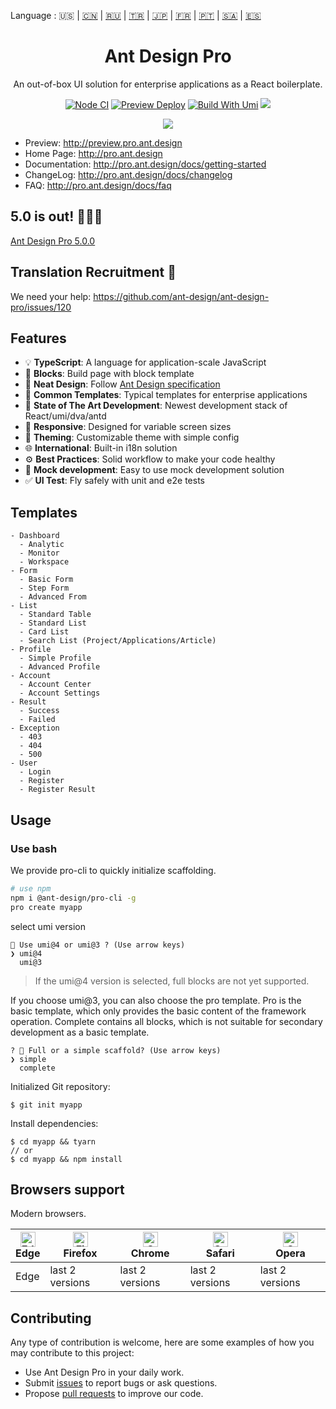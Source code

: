 Language : 🇺🇸 | [🇨🇳](./README.zh-CN.md) | [🇷🇺](./README.ru-RU.md) | [🇹🇷](./README.tr-TR.md) | [🇯🇵](./README.ja-JP.md) | [🇫🇷](./README.fr-FR.md) | [🇵🇹](./README.pt-BR.md) | [🇸🇦](./README.ar-DZ.md) | [🇪🇸](./README.es-ES.md)

<h1 align="center">Ant Design Pro</h1>

<div align="center">

An out-of-box UI solution for enterprise applications as a React boilerplate.

[![Node CI](https://github.com/ant-design/ant-design-pro/actions/workflows/ci.yml/badge.svg)](https://github.com/ant-design/ant-design-pro/actions/workflows/ci.yml) [![Preview Deploy](https://github.com/ant-design/ant-design-pro/actions/workflows/preview-deploy.yml/badge.svg)](https://github.com/ant-design/ant-design-pro/actions/workflows/preview-deploy.yml) [![Build With Umi](https://img.shields.io/badge/build%20with-umi-028fe4.svg?style=flat-square)](http://umijs.org/) ![](https://badgen.net/badge/icon/Ant%20Design?icon=https://gw.alipayobjects.com/zos/antfincdn/Pp4WPgVDB3/KDpgvguMpGfqaHPjicRK.svg&label)

![](https://github.com/user-attachments/assets/fde29061-3d9a-4397-8ac2-397b0e033ef5)

</div>

- Preview: http://preview.pro.ant.design
- Home Page: http://pro.ant.design
- Documentation: http://pro.ant.design/docs/getting-started
- ChangeLog: http://pro.ant.design/docs/changelog
- FAQ: http://pro.ant.design/docs/faq

## 5.0 is out! 🎉🎉🎉

[Ant Design Pro 5.0.0](https://github.com/ant-design/ant-design-pro/issues/8656)

## Translation Recruitment :loudspeaker:

We need your help: https://github.com/ant-design/ant-design-pro/issues/120

## Features

- :bulb: **TypeScript**: A language for application-scale JavaScript
- :scroll: **Blocks**: Build page with block template
- :gem: **Neat Design**: Follow [Ant Design specification](http://ant.design/)
- :triangular_ruler: **Common Templates**: Typical templates for enterprise applications
- :rocket: **State of The Art Development**: Newest development stack of React/umi/dva/antd
- :iphone: **Responsive**: Designed for variable screen sizes
- :art: **Theming**: Customizable theme with simple config
- :globe_with_meridians: **International**: Built-in i18n solution
- :gear: **Best Practices**: Solid workflow to make your code healthy
- :1234: **Mock development**: Easy to use mock development solution
- :white_check_mark: **UI Test**: Fly safely with unit and e2e tests

## Templates

```
- Dashboard
  - Analytic
  - Monitor
  - Workspace
- Form
  - Basic Form
  - Step Form
  - Advanced From
- List
  - Standard Table
  - Standard List
  - Card List
  - Search List (Project/Applications/Article)
- Profile
  - Simple Profile
  - Advanced Profile
- Account
  - Account Center
  - Account Settings
- Result
  - Success
  - Failed
- Exception
  - 403
  - 404
  - 500
- User
  - Login
  - Register
  - Register Result
```

## Usage

### Use bash

We provide pro-cli to quickly initialize scaffolding.

```bash
# use npm
npm i @ant-design/pro-cli -g
pro create myapp
```

select umi version

```shell
🐂 Use umi@4 or umi@3 ? (Use arrow keys)
❯ umi@4
  umi@3
```

> If the umi@4 version is selected, full blocks are not yet supported.

If you choose umi@3, you can also choose the pro template. Pro is the basic template, which only provides the basic content of the framework operation. Complete contains all blocks, which is not suitable for secondary development as a basic template.

```shell
? 🚀 Full or a simple scaffold? (Use arrow keys)
❯ simple
  complete
```

Initialized Git repository:

```shell
$ git init myapp
```

Install dependencies:

```shell
$ cd myapp && tyarn
// or
$ cd myapp && npm install
```

## Browsers support

Modern browsers.

| [<img src="https://raw.githubusercontent.com/alrra/browser-logos/master/src/edge/edge_48x48.png" alt="Edge" width="24px" height="24px" />](http://godban.github.io/browsers-support-badges/)</br>Edge | [<img src="https://raw.githubusercontent.com/alrra/browser-logos/master/src/firefox/firefox_48x48.png" alt="Firefox" width="24px" height="24px" />](http://godban.github.io/browsers-support-badges/)</br>Firefox | [<img src="https://raw.githubusercontent.com/alrra/browser-logos/master/src/chrome/chrome_48x48.png" alt="Chrome" width="24px" height="24px" />](http://godban.github.io/browsers-support-badges/)</br>Chrome | [<img src="https://raw.githubusercontent.com/alrra/browser-logos/master/src/safari/safari_48x48.png" alt="Safari" width="24px" height="24px" />](http://godban.github.io/browsers-support-badges/)</br>Safari | [<img src="https://raw.githubusercontent.com/alrra/browser-logos/master/src/opera/opera_48x48.png" alt="Opera" width="24px" height="24px" />](http://godban.github.io/browsers-support-badges/)</br>Opera |
| --- | --- | --- | --- | --- |
| Edge | last 2 versions | last 2 versions | last 2 versions | last 2 versions |

## Contributing

Any type of contribution is welcome, here are some examples of how you may contribute to this project:

- Use Ant Design Pro in your daily work.
- Submit [issues](http://github.com/ant-design/ant-design-pro/issues) to report bugs or ask questions.
- Propose [pull requests](http://github.com/ant-design/ant-design-pro/pulls) to improve our code.
